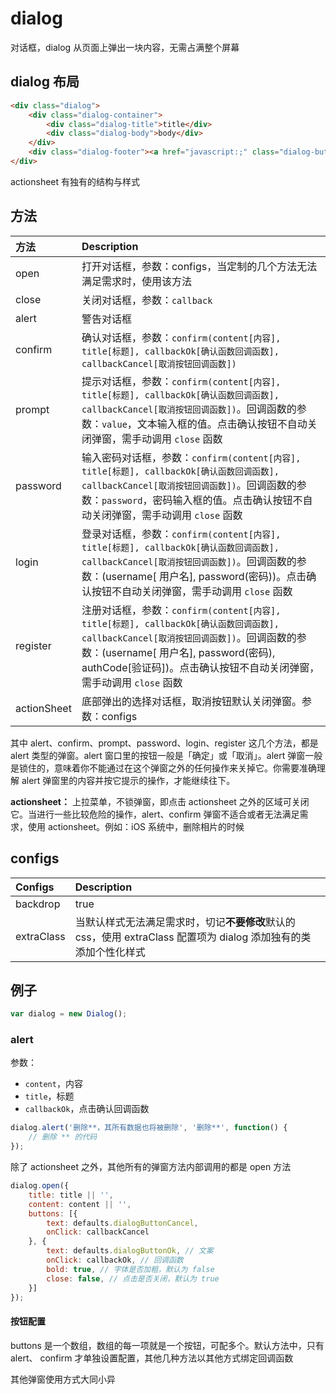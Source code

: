 # dialog

对话框，dialog 从页面上弹出一块内容，无需占满整个屏幕

## dialog 布局

```html
<div class="dialog">
    <div class="dialog-container">
        <div class="dialog-title">title</div>
        <div class="dialog-body">body</div>
    </div>
    <div class="dialog-footer"><a href="javascript:;" class="dialog-button">确认</a></div>
</div>

```

actionsheet 有独有的结构与样式

## 方法

| 方法 | Description |
| :------------- | :------------- |
| open | 打开对话框，参数：configs，当定制的几个方法无法满足需求时，使用该方法 |
| close | 关闭对话框，参数：`callback` |
| alert | 警告对话框 |
| confirm | 确认对话框，参数：`confirm(content[内容], title[标题], callbackOk[确认函数回调函数], callbackCancel[取消按钮回调函数])` |
| prompt | 提示对话框，参数：`confirm(content[内容], title[标题], callbackOk[确认函数回调函数], callbackCancel[取消按钮回调函数])`。回调函数的参数：`value`，文本输入框的值。点击确认按钮不自动关闭弹窗，需手动调用 `close` 函数 |
| password | 输入密码对话框，参数：`confirm(content[内容], title[标题], callbackOk[确认函数回调函数], callbackCancel[取消按钮回调函数])`。回调函数的参数：`password`，密码输入框的值。点击确认按钮不自动关闭弹窗，需手动调用 `close` 函数  |
| login | 登录对话框，参数：`confirm(content[内容], title[标题], callbackOk[确认函数回调函数], callbackCancel[取消按钮回调函数])`。回调函数的参数：(username[ 用户名], password(密码))。点击确认按钮不自动关闭弹窗，需手动调用 `close` 函数 |
| register | 注册对话框，参数：`confirm(content[内容], title[标题], callbackOk[确认函数回调函数], callbackCancel[取消按钮回调函数])`。回调函数的参数：(username[ 用户名], password(密码), authCode[验证码])。点击确认按钮不自动关闭弹窗，需手动调用 `close` 函数 |
| actionSheet | 底部弹出的选择对话框，取消按钮默认关闭弹窗。参数：configs |

其中 alert、confirm、prompt、password、login、register 这几个方法，都是 alert 类型的弹窗。alert 窗口里的按钮一般是「确定」或「取消」。alert 弹窗一般是锁住的，意味着你不能通过在这个弹窗之外的任何操作来关掉它。你需要准确理解 alert 弹窗里的内容并按它提示的操作，才能继续往下。

**actionsheet：** 上拉菜单，不锁弹窗，即点击 actionsheet 之外的区域可关闭它。当进行一些比较危险的操作，alert、confirm 弹窗不适合或者无法满足需求，使用 actionsheet。例如：iOS 系统中，删除相片的时候

## configs

| Configs | Description |
| :------------- | :------------- |
| backdrop       | true       |
| extraClass | 当默认样式无法满足需求时，切记**不要修改**默认的css，使用 extraClass 配置项为 dialog 添加独有的类添加个性化样式 |


## 例子

```javascript
var dialog = new Dialog();

```

### alert

参数：

- `content`，内容
- `title`，标题
- `callbackOk`，点击确认回调函数

```javascript
dialog.alert('删除**，其所有数据也将被删除', '删除**', function() {
    // 删除 ** 的代码
});

```

除了 actionsheet 之外，其他所有的弹窗方法内部调用的都是 open 方法

```javascript
dialog.open({
    title: title || '',
    content: content || '',
    buttons: [{
        text: defaults.dialogButtonCancel,
        onClick: callbackCancel
    }, {
        text: defaults.dialogButtonOk, // 文案
        onClick: callbackOk, // 回调函数
        bold: true, // 字体是否加粗，默认为 false
        close: false, // 点击是否关闭，默认为 true
    }]
});

```

#### 按钮配置

buttons 是一个数组，数组的每一项就是一个按钮，可配多个。默认方法中，只有 alert、 confirm 才单独设置配置，其他几种方法以其他方式绑定回调函数


 其他弹窗使用方式大同小异
